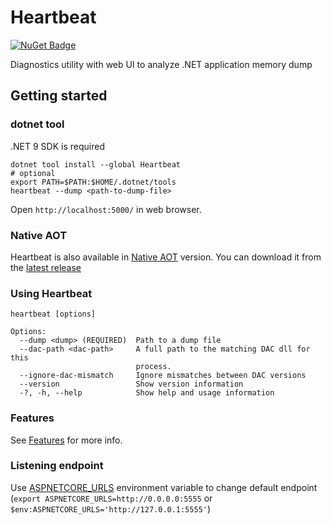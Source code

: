 # Heartbeat
[![NuGet Badge](https://buildstats.info/nuget/heartbeat?includePreReleases=false&dWidth=0)](https://www.nuget.org/packages/Heartbeat/)

Diagnostics utility with web UI to analyze .NET application memory dump

## Getting started

### dotnet tool

.NET 9 SDK is required

```shell
dotnet tool install --global Heartbeat
# optional
export PATH=$PATH:$HOME/.dotnet/tools
heartbeat --dump <path-to-dump-file>
```
Open `http://localhost:5000/` in web browser.

### Native AOT
Heartbeat is also available in [Native AOT](https://learn.microsoft.com/en-us/dotnet/core/deploying/native-aot/) version. You can download it from the [latest release](https://github.com/Ne4to/Heartbeat/releases/latest)

<!---
TODO: update description
## Summary

The purpose of the Heartbeat is finding runtime issues of .NET application in the production environment such as spontaneous high memory / CPU usage, high latency and so on.
Usually such situations occur unpredictable and after that there is not enough information to find the cause.
The detailed information is required to find the cause, but it is impossible to collect detailed information about running processes all the time, collecting such data consumes huge resources.
The collected data needs to be interpreted, it is long and not always straightforward process that could be automated.

## Overview
The system consists of three major parts: Monitor, Data Collector and Issue Finder:

Monitor example:
- CPU usage;
- RAM usage;
- Performance counter;
- I/O latency;
- Events from application code;
- Timers from application code.

Data Collector example:
- Full Memory Dump;
- Record ETW events;
- Record network events;
- Attach .NET invasive debugger and collect .NET specific information (ClrMd).

Issue Finder example:
- Find a place with huge memory allocation;
- Find hot stack traces;
- Find hung System.Threading.Tasks.Task objects;
- Find System.Threading.Tasks.Task state.
-->
### Using Heartbeat

```
heartbeat [options]

Options:
  --dump <dump> (REQUIRED)  Path to a dump file
  --dac-path <dac-path>     A full path to the matching DAC dll for this
                            process.
  --ignore-dac-mismatch     Ignore mismatches between DAC versions
  --version                 Show version information
  -?, -h, --help            Show help and usage information
```

### Features
<!-- do not change to relative path, file included in NuGet readme it works only with absolute path -->
See [Features](https://github.com/Ne4to/Heartbeat/blob/master/docs/features.md) for more info.

### Listening endpoint

Use [ASPNETCORE_URLS](https://learn.microsoft.com/en-us/aspnet/core/fundamentals/servers/kestrel/endpoints?view=aspnetcore-8.0) environment variable to change default endpoint (`export ASPNETCORE_URLS=http://0.0.0.0:5555` or `$env:ASPNETCORE_URLS='http://127.0.0.1:5555'`)
